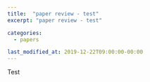 ```yaml
---
title:  "paper review - test"
excerpt: "paper review - test"

categories:
  - papers

last_modified_at: 2019-12-22T09:00:00-00:00
---
```

Test
